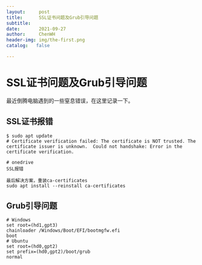 ```yaml
---
layout:     post
title:      SSL证书问题及Grub引导问题
subtitle:   
date:       2021-09-27
author:     ChenWH
header-img: img/the-first.png
catalog:   false

---
```


# SSL证书问题及Grub引导问题

最近倒腾电脑遇到的一些窒息错误，在这里记录一下。

## SSL证书报错

```shell
$ sudo apt update 
# Certificate verification failed: The certificate is NOT trusted. The certificate issuer is unknown.  Could not handshake: Error in the certificate verification.

# onedrive
SSL报错

最后解决方案，重装ca-certificates
sudo apt install --reinstall ca-certificates
```

## Grub引导问题

```shell
# Windows
set root=(hd1,gpt3)
chainloader /Windows/Boot/EFI/bootmgfw.efi
boot
# Ubuntu
set root=(hd0,gpt2)
set prefix=(hd0,gpt2)/boot/grub
normal
```


